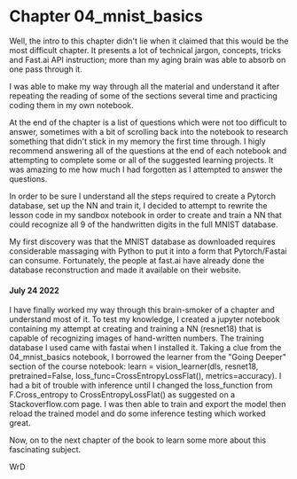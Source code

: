 # Chapter 04_mnist_basics
Well, the intro to this chapter didn't lie when it claimed that this would be
the most difficult chapter. It presents a lot of technical jargon, concepts,
tricks and Fast.ai API instruction; more than my aging brain was able to absorb
on one pass through it.

I was able to make my way through all the material and understand it after repeating
the reading of some of the sections several time and practicing coding them in
my own notebook.

At the end of the chapter is a list of questions which were not too difficult
to answer, sometimes with a bit of scrolling back into the notebook to research
something that didn't stick in my memory the first time through. I higly recommend
answering all of the questions at the end of each notebook and attempting to 
complete some or all of the suggested learning projects. It was amazing to me how
much I had forgotten as I attempted to answer the questions.

In order to be sure I understand all the steps required to create a Pytorch database,
set up the NN and train it, I decided to attempt to rewrite the lesson code in
my sandbox notebook in order to create and train a NN that could recognize all 9
of the handwritten digits in the full MNIST database.

My first discovery was that the MNIST database as downloaded requires considerable
massaging with Python to put it into a form that Pytorch/Fastai can consume.
Fortunately, the people at fast.ai have already done the database reconstruction
and made it available on their website. 

#### July 24 2022
I have finally worked my way through this brain-smoker of a chapter and understand
most of it. 
To test my knowledge, I created a jupyter notebook containing my attempt at creating
and training a NN (resnet18) that is capable of recognizing images of hand-written
numbers. The training database I used came with fastai when I installed it. Taking a
clue from the 04_mnist_basics notebook, I borrowed the learner from the "Going Deeper"
section of the course notebook:
learn = vision_learner(dls, resnet18, pretrained=False,
        loss_func=CrossEntropyLossFlat(), metrics=accuracy).
I had a bit of trouble with inference until I changed the loss_function from F.Cross_entropy
to CrossEntropyLossFlat() as suggested on a Stackoverflow.com page.
I was then able to train and export the model then reload the trained model and do
some inference testing which worked great.

Now, on to the next chapter of the book to learn some more about this fascinating
subject.

WrD
